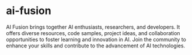 # ai-fusion
AI Fusion brings together AI enthusiasts, researchers, and developers. It offers diverse resources, code samples, project ideas, and collaboration opportunities to foster learning and innovation in AI. Join the community to enhance your skills and contribute to the advancement of AI technologies.
